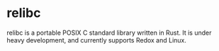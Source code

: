 # relibc
relibc is a portable POSIX C standard library written in Rust. It is under heavy development, and currently supports Redox and Linux.
